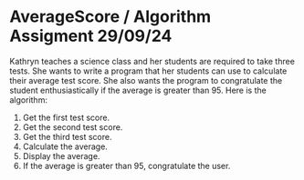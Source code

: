 # AverageScore / Algorithm Assigment 29/09/24

Kathryn teaches a science class and her students are required to take three tests. She wants to write a program that her students can use to calculate their average test score. She also wants the program to congratulate the student enthusiastically if the average is greater than 95. Here is the algorithm: 
1. Get the first test score. 
2. Get the second test score. 
3. Get the third test score. 
4. Calculate the average. 
5. Display the average. 
6. If the average is greater than 95, congratulate the user.
